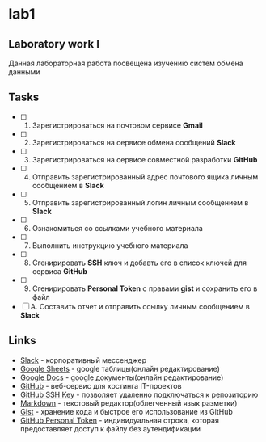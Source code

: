 # lab1

## Laboratory work I

Данная лабораторная работа посвещена изучению систем обмена данными

## Tasks

- [ ] 1. Зарегистрироваться на почтовом сервисе **Gmail**
- [ ] 2. Зарегистрироваться на сервисе обмена сообщений **Slack**
- [ ] 3. Зарегистрироваться на сервисе совместной разработки **GitHub**
- [ ] 4. Отправить зарегистрированный адрес почтового ящика личным сообщением в **Slack**
- [ ] 5. Отправить зарегистрированный логин личным сообщением в **Slack**
- [ ] 6. Ознакомиться со ссылками учебного материала
- [ ] 7. Выполнить инструкцию учебного материала
- [ ] 8. Сгенирировать **SSH** ключ и добавть его в список ключей для сервиса **GitHub**
- [ ] 9. Сгенирировать **Personal Token** с правами **gist** и сохранить его в файл
- [ ] A. Составить отчет и отправить ссылку личным сообщением в **Slack**

## Links

- [Slack](https://slack.com) - корпоративный мессенджер 
- [Google Sheets](https://www.google.ru/intl/ru/sheets/about/) - google таблицы(онлайн редактирование)
- [Google Docs](https://www.google.ru/intl/ru/docs/about/) - google документы(онлайн редактирование)
- [GitHub](https://github.com) - веб-сервис для хостинга IT-проектов
- [GitHub SSH Key](https://help.github.com/articles/generating-a-new-ssh-key-and-adding-it-to-the-ssh-agent/) - позволяет удаленно подключаться к репозиторию
- [Markdown](https://stackedit.io) - текстовый редактор(облегченный язык разметки)
- [Gist](https://gist.github.com) - хранение кода и быстрое его использование из GitHub
- [GitHub Personal Token](https://github.com/settings/tokens/new) - индивидуальная строка, которая предоставляет доступ к файлу без аутендификации 


